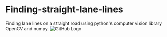 # Finding-straight-lane-lines
Finding  lane lines on a straight road using python's computer vision library OpenCV and numpy.
![GitHub Logo](Finding-straight-lane-lines/test-image.jpg)
